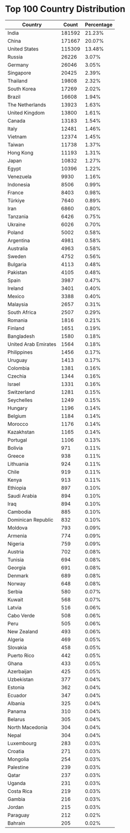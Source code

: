 # Top 100 Country Distribution
| Country | Count | Percentage |
|----|----|----|
| India | 181592 | 21.23% |
| China | 171667 | 20.07% |
| United States | 115309 | 13.48% |
| Russia | 26226 | 3.07% |
| Germany | 26046 | 3.05% |
| Singapore | 20425 | 2.39% |
| Thailand | 19808 | 2.32% |
| South Korea | 17269 | 2.02% |
| Brazil | 16608 | 1.94% |
| The Netherlands | 13923 | 1.63% |
| United Kingdom | 13800 | 1.61% |
| Canada | 13183 | 1.54% |
| Italy | 12481 | 1.46% |
| Vietnam | 12374 | 1.45% |
| Taiwan | 11738 | 1.37% |
| Hong Kong | 11193 | 1.31% |
| Japan | 10832 | 1.27% |
| Egypt | 10396 | 1.22% |
| Venezuela | 9930 | 1.16% |
| Indonesia | 8506 | 0.99% |
| France | 8403 | 0.98% |
| Türkiye | 7640 | 0.89% |
| Iran | 6860 | 0.80% |
| Tanzania | 6426 | 0.75% |
| Ukraine | 6026 | 0.70% |
| Poland | 5002 | 0.58% |
| Argentina | 4981 | 0.58% |
| Australia | 4963 | 0.58% |
| Sweden | 4752 | 0.56% |
| Bulgaria | 4113 | 0.48% |
| Pakistan | 4105 | 0.48% |
| Spain | 3987 | 0.47% |
| Ireland | 3401 | 0.40% |
| Mexico | 3388 | 0.40% |
| Malaysia | 2657 | 0.31% |
| South Africa | 2507 | 0.29% |
| Romania | 1816 | 0.21% |
| Finland | 1651 | 0.19% |
| Bangladesh | 1580 | 0.18% |
| United Arab Emirates | 1564 | 0.18% |
| Philippines | 1456 | 0.17% |
| Uruguay | 1413 | 0.17% |
| Colombia | 1381 | 0.16% |
| Czechia | 1344 | 0.16% |
| Israel | 1331 | 0.16% |
| Switzerland | 1281 | 0.15% |
| Seychelles | 1249 | 0.15% |
| Hungary | 1196 | 0.14% |
| Belgium | 1184 | 0.14% |
| Morocco | 1176 | 0.14% |
| Kazakhstan | 1165 | 0.14% |
| Portugal | 1106 | 0.13% |
| Bolivia | 971 | 0.11% |
| Greece | 938 | 0.11% |
| Lithuania | 924 | 0.11% |
| Chile | 919 | 0.11% |
| Kenya | 913 | 0.11% |
| Ethiopia | 897 | 0.10% |
| Saudi Arabia | 894 | 0.10% |
| Iraq | 894 | 0.10% |
| Cambodia | 885 | 0.10% |
| Dominican Republic | 832 | 0.10% |
| Moldova | 793 | 0.09% |
| Armenia | 774 | 0.09% |
| Nigeria | 759 | 0.09% |
| Austria | 702 | 0.08% |
| Tunisia | 694 | 0.08% |
| Georgia | 691 | 0.08% |
| Denmark | 689 | 0.08% |
| Norway | 648 | 0.08% |
| Serbia | 580 | 0.07% |
| Kuwait | 568 | 0.07% |
| Latvia | 516 | 0.06% |
| Cabo Verde | 508 | 0.06% |
| Peru | 505 | 0.06% |
| New Zealand | 493 | 0.06% |
| Algeria | 469 | 0.05% |
| Slovakia | 458 | 0.05% |
| Puerto Rico | 442 | 0.05% |
| Ghana | 433 | 0.05% |
| Azerbaijan | 425 | 0.05% |
| Uzbekistan | 377 | 0.04% |
| Estonia | 362 | 0.04% |
| Ecuador | 347 | 0.04% |
| Albania | 325 | 0.04% |
| Panama | 310 | 0.04% |
| Belarus | 305 | 0.04% |
| North Macedonia | 304 | 0.04% |
| Nepal | 304 | 0.04% |
| Luxembourg | 283 | 0.03% |
| Croatia | 271 | 0.03% |
| Mongolia | 254 | 0.03% |
| Palestine | 239 | 0.03% |
| Qatar | 237 | 0.03% |
| Uganda | 231 | 0.03% |
| Costa Rica | 219 | 0.03% |
| Gambia | 216 | 0.03% |
| Jordan | 215 | 0.03% |
| Paraguay | 212 | 0.02% |
| Bahrain | 205 | 0.02% |
